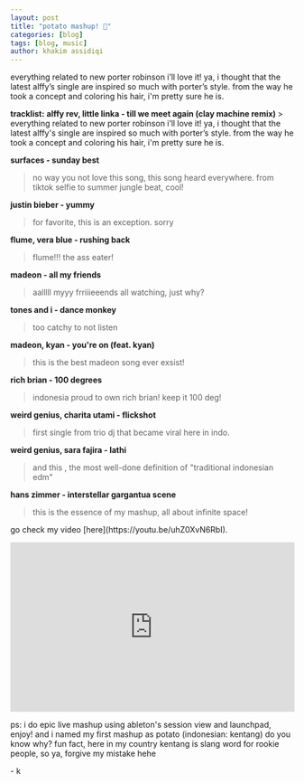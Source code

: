 ```yaml
---
layout: post
title: "potato mashup! 🥔"
categories: [blog]
tags: [blog, music]
author: khakim assidiqi
---
```


<p>everything related to new porter robinson i’ll love it! ya, i thought that the latest alffy’s single are inspired so much with porter’s style. from the way he took a concept and coloring his hair, i'm pretty sure he is.</p>
<p>
 <b>tracklist:</b>
  <b>alffy rev, little linka - till we meet again (clay machine remix)  </b>
> everything related to new porter robinson i’ll love it! ya, i thought that the latest alffy's single are inspired so much with porter’s style. from the way he took a concept and coloring his hair, i'm pretty sure he is.

  <b>surfaces - sunday best  </b>
> no way you not love this song, this song heard everywhere. from tiktok selfie to summer jungle beat, cool!

  <b>justin bieber - yummy  </b>
> for favorite, this is an exception. sorry

  <b> flume, vera blue - rushing back  </b>
> flume!!! the ass eater! 

  <b>madeon - all my friends  </b>
> aalllll myyy frriiieeends all watching, just why?

  <b>tones and i - dance monkey   </b>
> too catchy to not listen

  <b>madeon, kyan - you're on (feat. kyan)  </b>
> this is the best madeon song ever exsist! 

  <b>rich brian - 100 degrees  </b>
> indonesia proud to own rich brian! keep it 100 deg!

  <b> weird genius, charita utami - flickshot  </b>
> first single from trio dj that became viral here in indo.

  <b>weird genius, sara fajira - lathi  </b>
> and this , the most well-done definition of "traditional indonesian edm"

  <b>hans zimmer - interstellar gargantua scene  </b>
> this is the essence of my mashup, all about infinite space! 

</p>



<p>
go check my video [here](https://youtu.be/uhZ0XvN6RbI). 
  
</p>

<iframe width="100%" height="300" scrolling="no" frameborder="no" allow="autoplay" src="https://w.soundcloud.com/player/?url=https%3A//api.soundcloud.com/tracks/799136779&color=%23544c44&auto_play=false&hide_related=false&show_comments=true&show_user=true&show_reposts=false&show_teaser=true&visual=true"></iframe>

<p>ps: i do epic live mashup using ableton's session view and launchpad, enjoy! and  i named my first mashup as potato (indonesian: kentang) do you know why? fun fact, here in my country kentang is slang word for rookie people, so ya, forgive my mistake hehe</p>



\- k
